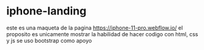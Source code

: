 # iphone-landing
este es una maqueta de la pagina https://iphone-11-pro.webflow.io/
el proposito es unicamente mostrar la habilidad de hacer codigo con html, css y js
se uso bootstrap como apoyo
